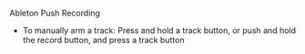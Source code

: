 Ableton Push Recording

- To manually arm a track: Press and hold a track button, or push and hold the record button, and press a track button